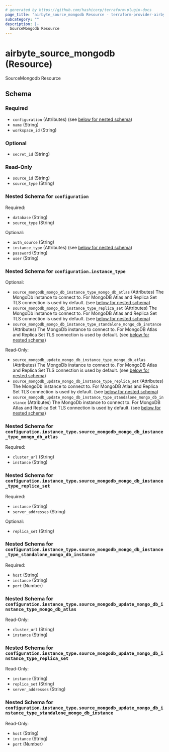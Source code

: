 ```yaml
---
# generated by https://github.com/hashicorp/terraform-plugin-docs
page_title: "airbyte_source_mongodb Resource - terraform-provider-airbyte"
subcategory: ""
description: |-
  SourceMongodb Resource
---
```


# airbyte_source_mongodb (Resource)

SourceMongodb Resource



<!-- schema generated by tfplugindocs -->
## Schema

### Required

- `configuration` (Attributes) (see [below for nested schema](#nestedatt--configuration))
- `name` (String)
- `workspace_id` (String)

### Optional

- `secret_id` (String)

### Read-Only

- `source_id` (String)
- `source_type` (String)

<a id="nestedatt--configuration"></a>
### Nested Schema for `configuration`

Required:

- `database` (String)
- `source_type` (String)

Optional:

- `auth_source` (String)
- `instance_type` (Attributes) (see [below for nested schema](#nestedatt--configuration--instance_type))
- `password` (String)
- `user` (String)

<a id="nestedatt--configuration--instance_type"></a>
### Nested Schema for `configuration.instance_type`

Optional:

- `source_mongodb_mongo_db_instance_type_mongo_db_atlas` (Attributes) The MongoDb instance to connect to. For MongoDB Atlas and Replica Set TLS connection is used by default. (see [below for nested schema](#nestedatt--configuration--instance_type--source_mongodb_mongo_db_instance_type_mongo_db_atlas))
- `source_mongodb_mongo_db_instance_type_replica_set` (Attributes) The MongoDb instance to connect to. For MongoDB Atlas and Replica Set TLS connection is used by default. (see [below for nested schema](#nestedatt--configuration--instance_type--source_mongodb_mongo_db_instance_type_replica_set))
- `source_mongodb_mongo_db_instance_type_standalone_mongo_db_instance` (Attributes) The MongoDb instance to connect to. For MongoDB Atlas and Replica Set TLS connection is used by default. (see [below for nested schema](#nestedatt--configuration--instance_type--source_mongodb_mongo_db_instance_type_standalone_mongo_db_instance))

Read-Only:

- `source_mongodb_update_mongo_db_instance_type_mongo_db_atlas` (Attributes) The MongoDb instance to connect to. For MongoDB Atlas and Replica Set TLS connection is used by default. (see [below for nested schema](#nestedatt--configuration--instance_type--source_mongodb_update_mongo_db_instance_type_mongo_db_atlas))
- `source_mongodb_update_mongo_db_instance_type_replica_set` (Attributes) The MongoDb instance to connect to. For MongoDB Atlas and Replica Set TLS connection is used by default. (see [below for nested schema](#nestedatt--configuration--instance_type--source_mongodb_update_mongo_db_instance_type_replica_set))
- `source_mongodb_update_mongo_db_instance_type_standalone_mongo_db_instance` (Attributes) The MongoDb instance to connect to. For MongoDB Atlas and Replica Set TLS connection is used by default. (see [below for nested schema](#nestedatt--configuration--instance_type--source_mongodb_update_mongo_db_instance_type_standalone_mongo_db_instance))

<a id="nestedatt--configuration--instance_type--source_mongodb_mongo_db_instance_type_mongo_db_atlas"></a>
### Nested Schema for `configuration.instance_type.source_mongodb_mongo_db_instance_type_mongo_db_atlas`

Required:

- `cluster_url` (String)
- `instance` (String)


<a id="nestedatt--configuration--instance_type--source_mongodb_mongo_db_instance_type_replica_set"></a>
### Nested Schema for `configuration.instance_type.source_mongodb_mongo_db_instance_type_replica_set`

Required:

- `instance` (String)
- `server_addresses` (String)

Optional:

- `replica_set` (String)


<a id="nestedatt--configuration--instance_type--source_mongodb_mongo_db_instance_type_standalone_mongo_db_instance"></a>
### Nested Schema for `configuration.instance_type.source_mongodb_mongo_db_instance_type_standalone_mongo_db_instance`

Required:

- `host` (String)
- `instance` (String)
- `port` (Number)


<a id="nestedatt--configuration--instance_type--source_mongodb_update_mongo_db_instance_type_mongo_db_atlas"></a>
### Nested Schema for `configuration.instance_type.source_mongodb_update_mongo_db_instance_type_mongo_db_atlas`

Read-Only:

- `cluster_url` (String)
- `instance` (String)


<a id="nestedatt--configuration--instance_type--source_mongodb_update_mongo_db_instance_type_replica_set"></a>
### Nested Schema for `configuration.instance_type.source_mongodb_update_mongo_db_instance_type_replica_set`

Read-Only:

- `instance` (String)
- `replica_set` (String)
- `server_addresses` (String)


<a id="nestedatt--configuration--instance_type--source_mongodb_update_mongo_db_instance_type_standalone_mongo_db_instance"></a>
### Nested Schema for `configuration.instance_type.source_mongodb_update_mongo_db_instance_type_standalone_mongo_db_instance`

Read-Only:

- `host` (String)
- `instance` (String)
- `port` (Number)


